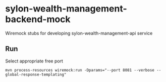 # sylon-wealth-management-backend-mock

Wiremock stubs for developing sylon-wealth-management-api service

## Run
Select appropriate free port
```
mvn process-resources wiremock:run -Dparams="--port 8081 --verbose --global-response-templating"
```
